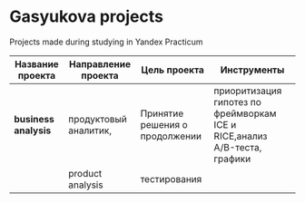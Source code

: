# Gasyukova projects
 Projects made during studying in Yandex Practicum
 
**Название проекта** | Направление проекта  | Цель проекта                   | Инструменты 
---------------------|--------------------- |--------------------------------|----------------------------------
**business analysis**|продуктовый аналитик, | Принятие решения о продолжении | приоритизация гипотез по фреймворкам ICE и RICE,анализ A/B-теста, графики   
                     |product analysis      |тестирования                    | 

